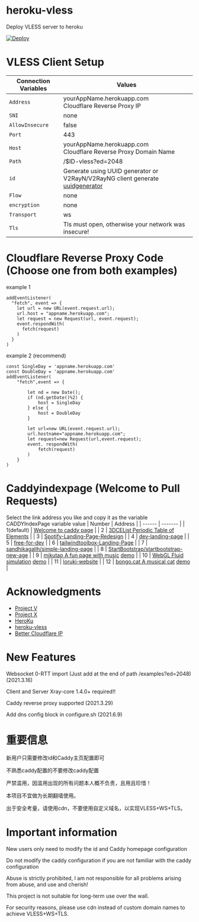 # heroku-vless
Deploy VLESS server to heroku

[![Deploy](https://www.herokucdn.com/deploy/button.png)](https://dashboard.heroku.com/new?template=https://github.com/Dimitri2020007/heroku-vless.git)

# VLESS Client Setup

| Connection Variables | Values |
| -------------------- | ------ |
| `Address` | yourAppName.herokuapp.com </br> Cloudflare Reverse Proxy IP |
| `SNI` | none |
| `AllowInsecure` | false |
| `Port` | 443 |
| `Host` | yourAppName.herokuapp.com </br> Cloudflare Reverse Proxy Domain Name |
| `Path` | /$ID-vless?ed=2048 |
| `id` | Generate using UUID generator or V2RayN/V2RayNG client generate </br> [uuidgenerator](https://www.uuidgenerator.net/) |
| `Flow` | none |
| `encryption` | none |
| `Transport` | ws |
| `Tls` | Tls must open, otherwise your network was insecure! |

# Cloudflare Reverse Proxy Code (Choose one from both examples)

example 1
```
addEventListener(
  "fetch", event => {
    let url = new URL(event.request.url);
    url.host = "appname.herokuapp.com";
    let request = new Request(url, event.request);
    event.respondWith(
      fetch(request)
    )
  }
)
```

example 2 (recommend)
```
const SingleDay = 'appname.herokuapp.com'
const DoubleDay = 'appname.herokuapp.com'
addEventListener(
    "fetch",event => {
    
        let nd = new Date();
        if (nd.getDate()%2) {
            host = SingleDay
        } else {
            host = DoubleDay
        }
        
        let url=new URL(event.request.url);
        url.hostname="appname.herokuapp.com";
        let request=new Request(url,event.request);
        event. respondWith(
            fetch(request)
        )
    }
)
```

# Caddyindexpage (Welcome to Pull Requests)
Select the link address you like and copy it as the variable CADDYIndexPage variable value
| Number | Address |
| ------ | ------- |
| 1(default) | [Welcome to caddy page](https://raw.githubusercontent.com/caddyserver/dist/master/welcome/index.html) |
| 2 | [3DCEList Periodic Table of Elements](https://github.com/wulabing/3DCEList/archive/master.zip) |
| 3 | [Spotify-Landing-Page-Redesign](https://github.com/WebDevSimplified/Spotify-Landing-Page-Redesign/archive/master.zip) |
| 4 | [dev-landing-page](https://github.com/flexdinesh/dev-landing-page/archive/master.zip) |
| 5 | [free-for-dev](https://github.com/ripienaar/free-for-dev/archive/master.zip) |
| 6 | [tailwindtoolbox-Landing-Page](https://github.com/tailwindtoolbox/Landing-Page/archive/master.zip) |
| 7 | [sandhikagalih/simple-landing-page](https://github.com/sandhikagalih/simple-landing-page/archive/master.zip) |
| 8 | [StartBootstrap/startbootstrap-new-age](https://github.com/StartBootstrap/startbootstrap-new-age/archive/master.zip) |
| 9 | [mikutap A fun page with music](https://github.com/AYJCSGM/mikutap/archive/master.zip) [demo](https://aidn.jp/mikutap) |
| 10 | [WebGL Fluid simulation](https://github.com/PavelDoGreat/WebGL-Fluid-Simulation/archive/master.zip) [demo](https://paveldogreat.github.io/WebGL-Fluid-Simulation/) |
| 11 | [loruki-website](https://github.com/bradtraversy/loruki-website/archive/master.zip) |
| 12 | [bongo.cat A musical cat](https://github.com/Externalizable/bongo.cat/archive/master.zip) [demo](https://bongo.cat/) |

# Acknowledgments

- [Project V](https://github.com/v2fly/v2ray-core.git)
- [Project X](https://github.com/XTLS/Xray-core.git)
- [HeroKu](https://heroku.com)
- [heroku-vless](https://github.com/DanyTPG/heroku-vless.git)
- [Better Cloudflare IP](https://github.com/XIU2/CloudflareSpeedTest.git)

# New Features

Websocket 0-RTT import (Just add at the end of path /examples?ed=2048) (2021.3.16)

Client and Server Xray-core 1.4.0+ required!!

Caddy reverse proxy supported (2021.3.29)

Add dns config block in configure.sh (2021.6.9)

# 重要信息
新用户只需要修改id和Caddy主页配置即可

不熟悉caddy配置的不要修改caddy配置

严禁滥用，因滥用出现的所有问题本人概不负责，且用且珍惜！

本项目不宜做为长期翻墙使用。

出于安全考量，请使用cdn，不要使用自定义域名，以实现VLESS+WS+TLS。

# Important information
New users only need to modify the id and Caddy homepage configuration

Do not modify the caddy configuration if you are not familiar with the caddy configuration

Abuse is strictly prohibited, I am not responsible for all problems arising from abuse, and use and cherish!

This project is not suitable for long-term use over the wall.

For security reasons, please use cdn instead of custom domain names to achieve VLESS+WS+TLS.
